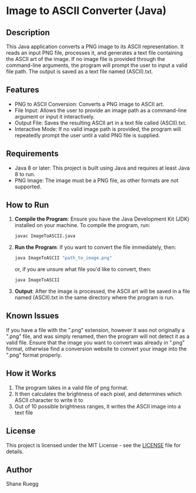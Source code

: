 # Image to ASCII Converter (Java)
## Description
This Java application converts a PNG image to its ASCII representation. It reads an input PNG file, processes it, and generates a text file containing the ASCII art of the image. If no image file is provided through the command-line arguments, the program will prompt the user to input a valid file path. The output is saved as a text file named (ASCII).txt.

## Features
- PNG to ASCII Conversion: Converts a PNG image to ASCII art.
- File Input: Allows the user to provide an image path as a command-line argument or input it interactively.
- Output File: Saves the resulting ASCII art in a text file called (ASCII).txt.
- Interactive Mode: If no valid image path is provided, the program will repeatedly prompt the user until a valid PNG file is supplied.

## Requirements
- Java 8 or later: This project is built using Java and requires at least Java 8 to run.
- PNG Image: The image must be a PNG file, as other formats are not supported.

## How to Run

1. **Compile the Program**:
   Ensure you have the Java Development Kit (JDK) installed on your machine. To compile the program, run:
   
   ```bash
   javac ImageToASCII.java
   ```

2. **Run the Program**:
   If you want to convert the file immediately, then:
   
   ```bash
   java ImageToASCII "path_to_image.png"
   ```
   or, if you are unsure what file you'd like to convert, then:

   ```bash
   java ImageToASCII
   ```
3. **Output**:
   After the image is processed, the ASCII art will be saved in a file named (ASCII).txt in the same directory where the program is run.

## Known Issues
If you have a file with the ".png" extension, however it was not originally a ".png" file, and was simply renamed,
then the program will not detect it as a valid file. Ensure that the image you want to convert was already in ".png"
format, otherwise find a conversion website to convert your image into the ".png" format properly.

## How it Works
1. The program takes in a valid file of png format.
2. It then calculates the brightness of each pixel, and determines which ASCII character to write it to
3. Out of 10 possible brightness ranges, it writes the ASCII image into a text file

## License
This project is licensed under the MIT License - see the [LICENSE](LICENSE) file for details.

## Author
Shane Ruegg
